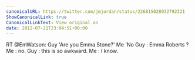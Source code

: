 ```yaml
---
canonicalURL: https://twitter.com/jmjordan/status/226815028932792321
ShowCanonicalLink: true
CanonicalLinkText: View original on
date: 2012-07-21T23:04:51+00:00
---
```

RT @EmWatson: Guy 'Are you Emma Stone?' Me 'No Guy : Emma Roberts ? Me : no. Guy : this is so awkward. Me : I know.